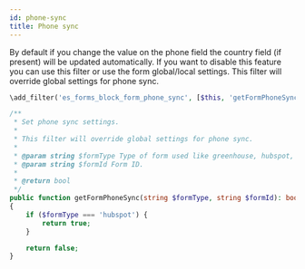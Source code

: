 ```yaml
---
id: phone-sync
title: Phone sync
---
```


By default if you change the value on the phone field the country field (if present) will be updated automatically. If you want to disable this feature you can use this filter or use the form global/local settings. This filter will override global settings for phone sync.

```php
\add_filter('es_forms_block_form_phone_sync', [$this, 'getFormPhoneSync'], 10, 2);

/**
 * Set phone sync settings.
 *
 * This filter will override global settings for phone sync.
 *
 * @param string $formType Type of form used like greenhouse, hubspot, etc.
 * @param string $formId Form ID.
 *
 * @return bool
 */
public function getFormPhoneSync(string $formType, string $formId): bool
{
	if ($formType === 'hubspot') {
		return true;
	}

	return false;
}
```
